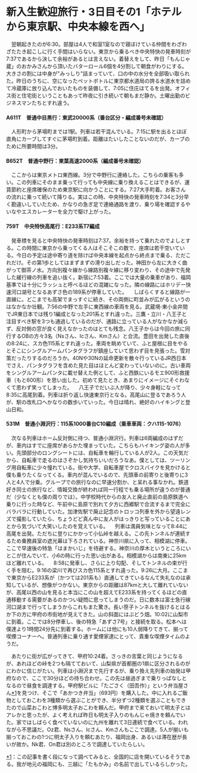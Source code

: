 # 新入生歓迎旅行・3日目その1「ホテルから東京駅、中央本線を西へ」

<div class="section">　翌朝起きたのが6:30。部屋は4人で和室1室なので寝ぼけている仲間をわざわざたたき起こしに行く手間はいらない。東京から乗るべき中央特快の発車時刻が7:37であるから決して余裕があるとは言えない。着替えをして、昨日「もんじゃ　蔵」のおかみさんから頂いたバターロール6個を4分割して朝食がわりにする。大きさの割には中身が"みっしり"詰まっていて、口の中の水分を全部吸い取られた。昨日のうちに、空になったペットボトルに東京都水道局の誇る水道水を詰めて冷蔵庫に放り込んでおいたものを装備して、7:05に住庄ほてるを出発。オフィス街と住宅街ということもあって昨夜に引き続いて朝もまだ静か。土曜出勤のビジネスマンたちとすれ違う。

#### A611T　普通中目黒行：東武20000系（番台区分・編成番号未確認）

　人形町から茅場町までは1駅。列車は若干混んでいる。7:15に駅を出るとほぼ直角にカーブしてすぐに茅場町到着。距離はたいしたことないのだが、カーブのために所要時間は3分。

#### B652T　普通中野行：東葉高速2000系（編成番号未確認）

　ここからは東京メトロ東西線。3分で中野行に連絡した。こちらの乗客も多い。この列車にそのまま乗って行っても中央線に乗り換えることはできるが、運賃節約と座席確保のため東京駅に向かうことにする。7:27大手町着。お客さんの流れに乗って続いて降りる。実はこの時、中央特快の発車時刻を7:34と3分早く勘違いしていたため、かなりの急ぎ足で連絡通路を渡り、乗り場を確認するやいなやエスカレーターを全力で駆け上がった。

#### 759T　中央特快高尾行：E233系T7編成

　発車標を見ると中央特快の発車時刻は7:37。余裕を持って乗れたのでよしとする。この時間に東京から乗ってくる人はそこそこの数で、座席は若干空いている。今日の予定は途中寄り道を除けば中央本線を起点から終点まで乗る、ただこれだけ。その第1歩としてはまずまずの滑り出しだった。神田から左に大きく曲がって御茶ノ水。方向別複々線から線路別複々線に移り変わり、その途中で先発した緩行線の列車を追い抜く。新宿に7:53着。ここでは大量の乗車があり、福岡基準では十分にラッシュと呼べるほどの混雑になった。隣の線路にはホリデー快速河口湖号となるあずさ色の189系が停車していた。 　しばらくすると線路が一直線に。どこまでも高架でまっすぐに続き、その両側に町並みが広がるというのはなかなか壮観。7:56の中野で左手に東西線の車両を見る。武蔵境‐東小金井間でJR東日本では残り1編成となった201系とすれ違った。三鷹・立川・八王子と注目すべき駅を3つも通過しているのだが、通路に立っている人がなかなか減らず、反対側の窓が良く見えなかったのはとても残念。八王子からは今回の旅に同行するOBの方々3名（Nsさん、Icさん、Kmさん）と合流。豊田を出発した直後の8:24に、スカ色115系とすれ違った。車両を眺めていて、ふと屋根に目をやるとそこにシングルアームパンタグラフが鎮座していて思わず目を見張った。雪対策だったりするのだろうか。40Nや30Nの延命更新を散々行っているJR西日本でさえ、パンタグラフを含めた見た目はほとんど変わっていないのに。古い車両をシングルアームパンタに載せ替えた例として、ふと西鉄にいるモエ900形救援車（もと600形）を思い出した。初めて見たとき、あまりにイメージにそぐわなくて思わず笑ってしまった。 　八王子でだいぶ人が降り、少々身軽になって8:35に高尾到着。列車は折り返し快速東京行となる。高尾山に登るであろう人が、駅の改札口へかなりの数歩いていった。今日は晴れ、絶好のハイキングと登山日和。

#### 531M　普通小淵沢行：115系1000番台C10編成（乗車車両：クハ115-1076）

　次なる列車はホーム反対側に待つ、普通小淵沢行。列車は6両編成のはずだが、車内はすでに座席があらかた埋まっていた。こちらもハイキング姿の人が多い。先頭部分のロングシートには、自転車を輪行している人が2人。この天気だから、自転車で走るのはさぞかし気持ちいいだろうなあ。僕としては、ツーリング用自転車に少々憧れている。街や大学、自転車屋でクロスバイクを見かけると僕も乗りたくなってくる。車内が混んでいるので、先頭車の前寄りと後寄りに3人と4人で分乗。グループでの旅行なのに早速分割か、と呆れる事なかれ。鉄道好き同士の旅行など、情報交換が終われば同一行程でも乗る場所が違うのが普通だ（少なくとも僕の周りでは）。中学校時代からの友人と廃止直前の島原鉄道へ乗りに行った時など、午前中に島原で別れて夕方に西郷駅で合流するまで完全にバラバラに行動していた。加津佐駅で廃止記念のトロッコ列車を外から望遠レンズで撮影していたら、ちょうどど真ん中に友人がはっきりと写っていることにあとから気づいて大笑いしたのを覚えている。 　列車は満員気味となって8:44に高尾を出発。ただちに登りにかかって小仏峠を越える。この先トンネルが連続するため乗務員室の遮光幕は下ろされている。神奈川県に入って、相模湖に停車。ここで早速後の特急「はまかいじ」を待避する。神奈川の厚木というところにいとこが住んでいて、小6の時に行った思い出がある。相模湖からは南東に25kmほど離れている。 　8:58に発車し、さらに上り勾配、そしてトンネルの束が行く手を阻む。9:16の梁川で再びスカ色115系とすれ違った。9:26に大月。ここまで東京からE233系が（かつては201系も）直通してきているなんて失礼なのは承知しているが、想像がつかない。東京からの距離は87kmと大して離れていないが、高尾以西の山を見ると本当にこの山を超えてE233系を持ってくるほどの直通移動する需要があるのかつい疑問に思ってしまうのだ。日に数本は富士急行線河口湖まで行ってしまうからこれもまた驚き。長い笹子トンネルを抜けるとはるか下の方に甲府の市街地が見えてきた。山の斜面にはぶどう畑。10:02に山梨市に到着。ここでは8分停車し、後の特急「あずさ7号」と接続を取る。松本へは僕達より1時間24分先に到着する。ホームには他にも10人弱降りてきて、揃って喫煙コーナーへ。普通列車に乗り通す愛煙家達にとって、貴重な喫煙タイムのようだ。

　あたりに街が広がってきて、甲府10:24着。さっきの言葉と同じようになるが、あれほどの峠を2つも隔てておいて、山梨県が首都圏の1県に区分されるのがにわかに信じがたい。列車は小淵沢まで先行するが、乗り換え先列車の始発は甲府なので、ここで30分ほどの待ち合わせ。この先は昼過ぎまで乗りっぱなしとなるので昼食を調達する。甲府駅ビルに「たごさく（田吾作）」という弁当屋さん<span class="footnote">[*1](/aotake91/#f1 "この記事を書く段になって調べてみると、全国的に店を開いているそうである。我が地元の福岡にも、三越に「たもかみ」の名前で出しているらしかった。")</span>を見つけ、そこで「あかつき弁当」（693円）を購入した。中に入れるご飯物としておこわを3種類から選ぶことができ、半分ずつ2種類を選ぶこともできたので山菜おこわと博多明太子おこわを頼んだ。甲府まで来ておいて明太子とはアレかと思ったが、よく考えれば昨日も明太子入りのもんじゃ焼きを頼んでいた。家ではしばらく食べていないのに九州を離れて3日連続で食べている。われながら不思議だ。Oz君、Nsさん、Icさん、Kmさんもここで調達。5人が揃いも揃っておこわの1つに明太子入りを頼むあたり、福岡出身、あるいは滞在歴が長いが故か。Nk君、On君は別のところで調達していたらしい。</div>

<div class="footnote">

[*1](/aotake91/#fn1)：この記事を書く段になって調べてみると、全国的に店を開いているそうである。我が地元の福岡にも、三越に「たもかみ」の名前で出しているらしかった。

</div>